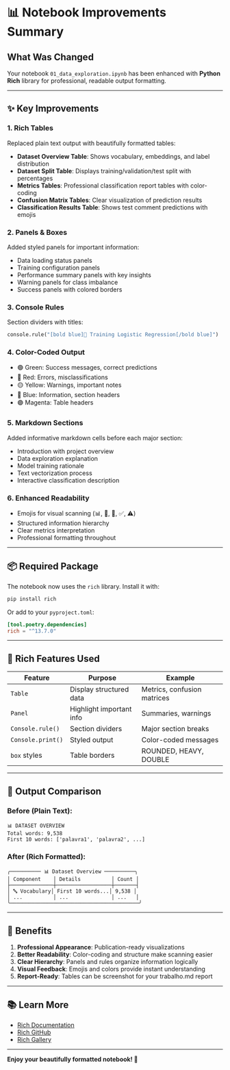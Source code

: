 # 📊 Notebook Improvements Summary

## What Was Changed

Your notebook `01_data_exploration.ipynb` has been enhanced with **Python Rich** library for professional, readable output formatting.

---

## ✨ Key Improvements

### 1. **Rich Tables**

Replaced plain text output with beautifully formatted tables:

-   **Dataset Overview Table**: Shows vocabulary, embeddings, and label distribution
-   **Dataset Split Table**: Displays training/validation/test split with percentages
-   **Metrics Tables**: Professional classification report tables with color-coding
-   **Confusion Matrix Tables**: Clear visualization of prediction results
-   **Classification Results Table**: Shows test comment predictions with emojis

### 2. **Panels & Boxes**

Added styled panels for important information:

-   Data loading status panels
-   Training configuration panels
-   Performance summary panels with key insights
-   Warning panels for class imbalance
-   Success panels with colored borders

### 3. **Console Rules**

Section dividers with titles:

```python
console.rule("[bold blue]🤖 Training Logistic Regression[/bold blue]")
```

### 4. **Color-Coded Output**

-   🟢 Green: Success messages, correct predictions
-   🔴 Red: Errors, misclassifications
-   🟡 Yellow: Warnings, important notes
-   🔵 Blue: Information, section headers
-   🟣 Magenta: Table headers

### 5. **Markdown Sections**

Added informative markdown cells before each major section:

-   Introduction with project overview
-   Data exploration explanation
-   Model training rationale
-   Text vectorization process
-   Interactive classification description

### 6. **Enhanced Readability**

-   Emojis for visual scanning (📊, 🤖, 💬, ✅, ⚠️)
-   Structured information hierarchy
-   Clear metrics interpretation
-   Professional formatting throughout

---

## 📦 Required Package

The notebook now uses the `rich` library. Install it with:

```bash
pip install rich
```

Or add to your `pyproject.toml`:

```toml
[tool.poetry.dependencies]
rich = "^13.7.0"
```

---

## 🎨 Rich Features Used

| Feature           | Purpose                  | Example                     |
| ----------------- | ------------------------ | --------------------------- |
| `Table`           | Display structured data  | Metrics, confusion matrices |
| `Panel`           | Highlight important info | Summaries, warnings         |
| `Console.rule()`  | Section dividers         | Major section breaks        |
| `Console.print()` | Styled output            | Color-coded messages        |
| `box` styles      | Table borders            | ROUNDED, HEAVY, DOUBLE      |

---

## 📝 Output Comparison

### Before (Plain Text):

```
📊 DATASET OVERVIEW
Total words: 9,538
First 10 words: ['palavra1', 'palavra2', ...]
```

### After (Rich Formatted):

```
╭────────── 📊 Dataset Overview ──────────╮
│ Component    │ Details          │ Count │
├──────────────┼──────────────────┼───────┤
│ 🔤 Vocabulary│ First 10 words...│ 9,538 │
│ ...          │ ...              │ ...   │
╰──────────────────────────────────────────╯
```

---

## 🎯 Benefits

1. **Professional Appearance**: Publication-ready visualizations
2. **Better Readability**: Color-coding and structure make scanning easier
3. **Clear Hierarchy**: Panels and rules organize information logically
4. **Visual Feedback**: Emojis and colors provide instant understanding
5. **Report-Ready**: Tables can be screenshot for your trabalho.md report

---

## 📚 Learn More

-   [Rich Documentation](https://rich.readthedocs.io/)
-   [Rich GitHub](https://github.com/textualize/rich)
-   [Rich Gallery](https://github.com/textualize/rich#rich-library)

---

**Enjoy your beautifully formatted notebook! 🎉**
